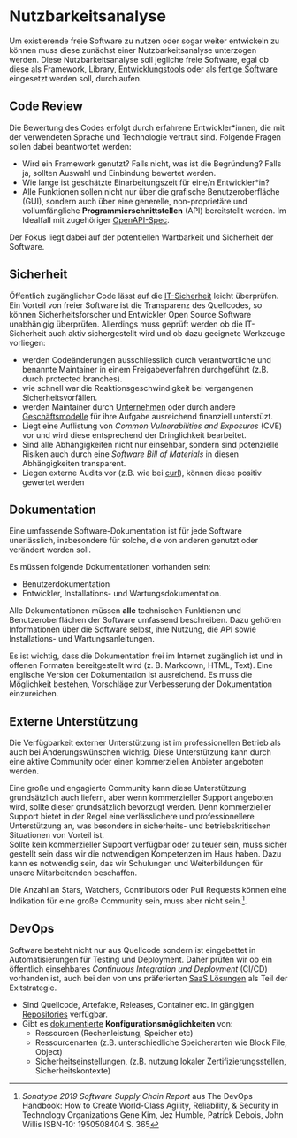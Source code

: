 # Nutzbarkeitsanalyse

Um existierende freie Software zu nutzen oder sogar weiter entwickeln zu können muss diese zunächst einer Nutzbarkeitsanalyse unterzogen werden.
Diese Nutzbarkeitsanalyse soll jegliche freie Software, egal ob diese als Framework, Library, [Entwicklungstools](./in-house-development.html) oder als [fertige Software](./use.html) eingesetzt werden soll, durchlaufen.

## Code Review

Die Bewertung des Codes erfolgt durch erfahrene Entwickler*innen, die mit der verwendeten Sprache und Technologie vertraut sind.
Folgende Fragen sollen dabei beantwortet werden:

* Wird ein Framework genutzt? Falls nicht, was ist die Begründung? Falls ja, sollten Auswahl und Einbindung bewertet werden.
* Wie lange ist geschätzte Einarbeitungszeit für eine/n Entwickler*in?
* Alle Funktionen sollen nicht nur über die grafische Benutzeroberfläche (GUI), sondern auch über eine generelle, non-proprietäre und vollumfängliche __Programmierschnittstellen__ (API) bereitstellt werden. Im Idealfall mit zugehöriger [OpenAPI-Spec](https://www.openapis.org/).

Der Fokus liegt dabei auf der potentiellen Wartbarkeit und Sicherheit der Software.


## Sicherheit

Öffentlich zugänglicher Code lässt auf die [IT-Sicherheit](security) leicht überprüfen.
Ein Vorteil von freier Software ist die Transparenz des Quellcodes, so können Sicherheitsforscher und Entwickler Open Source Software unabhänigig überprüfen.
Allerdings muss geprüft werden ob die IT-Sicherheit auch aktiv sichergestellt wird und ob dazu geeignete Werkzeuge vorliegen:


* werden Codeänderungen ausschliesslich durch verantwortliche und benannte Maintainer in einem Freigabeverfahren durchgeführt (z.B. durch protected branches).
* wie schnell war die Reaktionsgeschwindigkeit bei vergangenen Sicherheitsvorfällen.
* werden Maintainer durch [Unternehmen](#externe-unterstutzung) oder durch andere [Geschäftsmodelle](improve#finanzierung) für ihre Aufgabe ausreichend finanziell unterstüzt.
* Liegt eine Auflistung von _Common Vulnerabilities and Exposures_ (CVE) vor und wird diese entsprechend der Dringlichkeit bearbeitet.
* Sind alle Abhängigkeiten nicht nur einsehbar, sondern sind potenzielle Risiken auch durch eine _Software Bill of Materials_ in diesen Abhängigkeiten transparent.
* Liegen externe Audits vor (z.B. wie bei [curl](https://daniel.haxx.se/blog/2016/11/23/curl-security-audit/)), können diese positiv gewertet werden


## Dokumentation

Eine umfassende Software-Dokumentation ist für jede Software unerlässlich, insbesondere für solche, die von anderen genutzt oder verändert werden soll.

Es müssen folgende Dokumentationen vorhanden sein:

* Benutzerdokumentation
* Entwickler, Installations- und Wartungsdokumentation.

Alle Dokumentationen müssen __alle__ technischen Funktionen und Benutzeroberflächen der Software umfassend beschreiben.
Dazu gehören Informationen über die Software selbst, ihre Nutzung, die API sowie Installations- und Wartungsanleitungen.

Es ist wichtig, dass die Dokumentation frei im Internet zugänglich ist und in offenen Formaten bereitgestellt wird (z. B. Markdown, HTML, Text).
Eine englische Version der Dokumentation ist ausreichend.
Es muss die Möglichkeit bestehen, Vorschläge zur Verbesserung der Dokumentation einzureichen.


## Externe Unterstützung

Die Verfügbarkeit externer Unterstützung ist im professionellen Betrieb als auch bei Änderungswünschen wichtig.
Diese Unterstützung kann durch eine aktive Community oder einen kommerziellen Anbieter angeboten werden.  

Eine große und engagierte Community kann diese Unterstützung grundsätzlich auch liefern, aber wenn kommerzieller Support angeboten wird, sollte dieser grundsätzlich bevorzugt werden.
Denn kommerzieller Support bietet in der Regel eine verlässlichere und professionellere Unterstützung an, was besonders in sicherheits- und betriebskritischen Situationen von Vorteil ist.  
Sollte kein kommerzieller Support verfügbar oder zu teuer sein, muss sicher gestellt sein dass wir die notwendigen Kompetenzen im Haus haben.
Dazu kann es notwendig sein, das wir Schulungen und Weiterbildungen für unsere Mitarbeitenden beschaffen.

Die Anzahl an Stars, Watchers, Contributors oder Pull Requests können eine Indikation für eine große Community sein, muss aber nicht sein.[^DevOps_Handbook_stars].

## DevOps

Software besteht nicht nur aus Quellcode sondern ist eingebettet in Automatisierungen für Testing und Deployment.
Daher prüfen wir ob ein öffentlich einsehbares _Continuous Integration und Deployment_ (CI/CD) vorhanden ist, auch bei den von uns präferierten [SaaS Lösungen](fossaas) als Teil der Exitstrategie.

* Sind Quellcode, Artefakte, Releases, Container etc. in gängigen [Repositories](repositories) verfügbar.
* Gibt es [dokumentierte](#dokumentation) __Konfigurationsmöglichkeiten__ von:
  * Ressourcen (Rechenleistung, Speicher etc)
  * Ressourcenarten (z.B. unterschiedliche Speicherarten wie Block File, Object)
  * Sicherheitseinstellungen, (z.B. nutzung lokaler Zertifizierungsstellen, Sicherheitskontexte)


[^DevOps_Handbook_stars]: _Sonatype 2019 Software Supply Chain Report_ aus The DevOps Handbook: How to Create World-Class Agility, Reliability, & Security in Technology Organizations Gene Kim, Jez Humble, Patrick Debois, John Willis ISBN-10: 1950508404 S. 365
